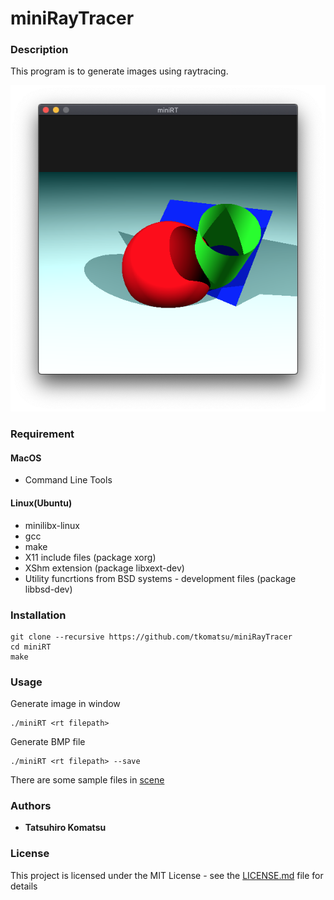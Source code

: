 # miniRayTracer
### Description
This program is to generate images using raytracing.

![Sample image](images/minirt.png)

### Requirement
#### MacOS
* Command Line Tools

#### Linux(Ubuntu)
* minilibx-linux
* gcc
* make
* X11 include files (package xorg)
* XShm extension (package libxext-dev)
* Utility funcrtions from BSD systems - development files (package libbsd-dev)

### Installation
```shell
git clone --recursive https://github.com/tkomatsu/miniRayTracer
cd miniRT
make
```

### Usage
Generate image in window
```shell
./miniRT <rt filepath>
```

Generate BMP file
```shell
./miniRT <rt filepath> --save
```

There are some sample files in [scene](scene)

### Authors
* **Tatsuhiro Komatsu**

### License
This project is licensed under the MIT License - see the [LICENSE.md](LICENSE.md) file for details
